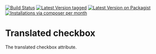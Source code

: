 [![Build Status](https://github.com/MetaModels/attribute_translatedcheckbox/actions/workflows/diagnostics.yml/badge.svg)](https://github.com/MetaModels/attribute_translatedcheckbox/actions)
[![Latest Version tagged](http://img.shields.io/github/tag/MetaModels/attribute_translatedcheckbox.svg)](https://github.com/MetaModels/attribute_translatedcheckbox/tags)
[![Latest Version on Packagist](http://img.shields.io/packagist/v/MetaModels/attribute_translatedcheckbox.svg)](https://packagist.org/packages/MetaModels/attribute_translatedcheckbox)
[![Installations via composer per month](http://img.shields.io/packagist/dm/MetaModels/attribute_translatedcheckbox.svg)](https://packagist.org/packages/MetaModels/attribute_translatedcheckbox)

Translated checkbox
===================

The translated checkbox attribute.

